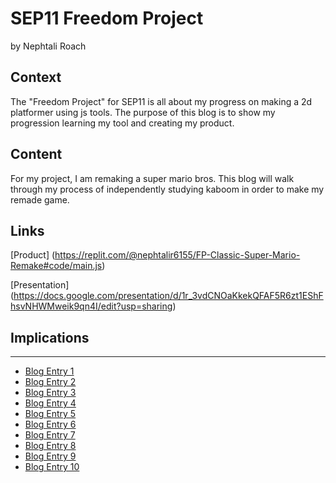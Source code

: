 # SEP11 Freedom Project
by Nephtali Roach

## Context
The "Freedom Project" for SEP11 is all about my progress on making a 2d platformer using js tools. The purpose of this blog is to show my progression learning my tool and creating my product.

## Content
For my project, I am remaking a super mario bros. This blog will walk through my process of independently studying kaboom in order to make my remade game. 

## Links

[Product] (https://replit.com/@nephtalir6155/FP-Classic-Super-Mario-Remake#code/main.js)

[Presentation] (https://docs.google.com/presentation/d/1r_3vdCNOaKkekQFAF5R6zt1EShFhsvNHWMweik9qn4I/edit?usp=sharing)

## Implications


---

* [Blog Entry 1](entries/entry01.md)
* [Blog Entry 2](entries/entry02.md)
* [Blog Entry 3](entries/entry03.md)
* [Blog Entry 4](entries/entry04.md)
* [Blog Entry 5](entries/entry05.md)
* [Blog Entry 6](entries/entry06.md)
* [Blog Entry 7](entries/entry07.md)
* [Blog Entry 8](entries/entry08.md)
* [Blog Entry 9](entries/entry09.md)
* [Blog Entry 10](entries/entry10.md)
